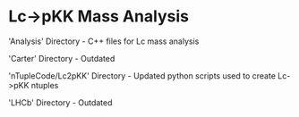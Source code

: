# Lc->pKK Mass Analysis

'Analysis' Directory - C++ files for Lc mass analysis

'Carter' Directory - Outdated

'nTupleCode/Lc2pKK' Directory - Updated python scripts used to create Lc->pKK ntuples

'LHCb' Directory - Outdated
